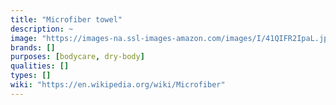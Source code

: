 ```yaml
---
title: "Microfiber towel"
description: ~
image: "https://images-na.ssl-images-amazon.com/images/I/41QIFR2IpaL.jpg"
brands: []
purposes: [bodycare, dry-body]
qualities: []
types: []
wiki: "https://en.wikipedia.org/wiki/Microfiber"
---
```

